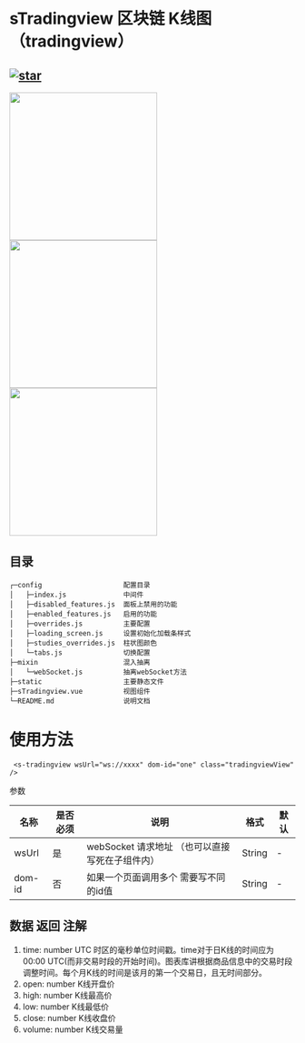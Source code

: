 # sTradingview 区块链 K线图（tradingview）

[![star](https://gitee.com/SuHangWeb/tradingview-vue/badge/star.svg?theme=dark)](https://gitee.com/SuHangWeb/tradingview-vue/stargazers)
---

<img src="https://gitee.com/SuHangWeb/uPic/raw/master/uPic/HnnCSp.png" width="260">
<img src="https://gitee.com/SuHangWeb/uPic/raw/master/uPic/QBMRz9.png" width="260">
<img src="https://gitee.com/SuHangWeb/uPic/raw/master/uPic/5fnOdH.png" width="260">

## 目录

```
┌─config                    配置目录
│   ├─index.js              中间件
│   ├─disabled_features.js  面板上禁用的功能
│   ├─enabled_features.js   启用的功能
│   ├─overrides.js          主要配置
│   ├─loading_screen.js     设置初始化加载条样式
│   ├─studies_overrides.js  柱状图颜色
│   └─tabs.js               切换配置
├─mixin                     混入抽离
│   └─webSocket.js          抽离webSocket方法
├─static                    主要静态文件
├─sTradingview.vue          视图组件
└─README.md                 说明文档
```

# 使用方法

```
 <s-tradingview wsUrl="ws://xxxx" dom-id="one" class="tradingviewView" />
```

参数

| 名称  | 是否必须 | 说明 | 格式 | 默认 |
| ------ | ---- | ---- | ---- | ---- |
| wsUrl | 是  |  webSocket 请求地址 （也可以直接写死在子组件内） |  String | - |
| dom-id | 否  | 如果一个页面调用多个 需要写不同的id值  |  String | - |


## 数据 返回 注解

1. time: number UTC 时区的毫秒单位时间戳。time对于日K线的时间应为00:00 UTC(而非交易时段的开始时间)。图表库讲根据商品信息中的交易时段调整时间。每个月K线的时间是该月的第一个交易日，且无时间部分。
2. open: number K线开盘价
3. high: number K线最高价
4. low: number K线最低价
5. close: number K线收盘价
6. volume: number K线交易量